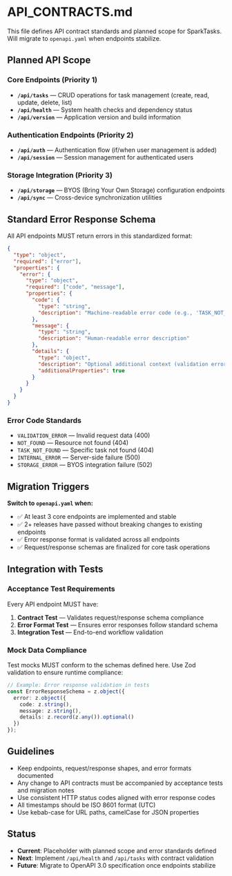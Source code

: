# API_CONTRACTS.md

This file defines API contract standards and planned scope for SparkTasks. Will migrate to `openapi.yaml` when endpoints stabilize.

## Planned API Scope

### Core Endpoints (Priority 1)
- **`/api/tasks`** — CRUD operations for task management (create, read, update, delete, list)
- **`/api/health`** — System health checks and dependency status
- **`/api/version`** — Application version and build information

### Authentication Endpoints (Priority 2)  
- **`/api/auth`** — Authentication flow (if/when user management is added)
- **`/api/session`** — Session management for authenticated users

### Storage Integration (Priority 3)
- **`/api/storage`** — BYOS (Bring Your Own Storage) configuration endpoints
- **`/api/sync`** — Cross-device synchronization utilities

## Standard Error Response Schema

All API endpoints MUST return errors in this standardized format:

```json
{
  "type": "object",
  "required": ["error"],
  "properties": {
    "error": {
      "type": "object", 
      "required": ["code", "message"],
      "properties": {
        "code": { 
          "type": "string",
          "description": "Machine-readable error code (e.g., 'TASK_NOT_FOUND', 'VALIDATION_ERROR')"
        },
        "message": { 
          "type": "string",
          "description": "Human-readable error description"
        },
        "details": {
          "type": "object",
          "description": "Optional additional context (validation errors, debug info, etc.)",
          "additionalProperties": true
        }
      }
    }
  }
}
```

### Error Code Standards
- `VALIDATION_ERROR` — Invalid request data (400)
- `NOT_FOUND` — Resource not found (404)  
- `TASK_NOT_FOUND` — Specific task not found (404)
- `INTERNAL_ERROR` — Server-side failure (500)
- `STORAGE_ERROR` — BYOS integration failure (502)

## Migration Triggers

**Switch to `openapi.yaml` when:**
- ✅ At least 3 core endpoints are implemented and stable
- ✅ 2+ releases have passed without breaking changes to existing endpoints
- ✅ Error response format is validated across all endpoints
- ✅ Request/response schemas are finalized for core task operations

## Integration with Tests

### Acceptance Test Requirements
Every API endpoint MUST have:
1. **Contract Test** — Validates request/response schema compliance
2. **Error Format Test** — Ensures error responses follow standard schema
3. **Integration Test** — End-to-end workflow validation

### Mock Data Compliance
Test mocks MUST conform to the schemas defined here. Use Zod validation to ensure runtime compliance:

```typescript
// Example: Error response validation in tests
const ErrorResponseSchema = z.object({
  error: z.object({
    code: z.string(),
    message: z.string(),
    details: z.record(z.any()).optional()
  })
});
```

## Guidelines
- Keep endpoints, request/response shapes, and error formats documented
- Any change to API contracts must be accompanied by acceptance tests and migration notes
- Use consistent HTTP status codes aligned with error response codes
- All timestamps should be ISO 8601 format (UTC)
- Use kebab-case for URL paths, camelCase for JSON properties

## Status
- **Current**: Placeholder with planned scope and error standards defined
- **Next**: Implement `/api/health` and `/api/tasks` with contract validation
- **Future**: Migrate to OpenAPI 3.0 specification once endpoints stabilize
